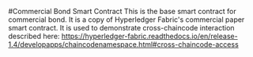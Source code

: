 #Commercial Bond Smart Contract
This is the base smart contract for commercial bond. It is a copy of Hyperledger Fabric's commercial paper smart contract. It is used to demonstrate cross-chaincode interaction described here: https://hyperledger-fabric.readthedocs.io/en/release-1.4/developapps/chaincodenamespace.html#cross-chaincode-access
